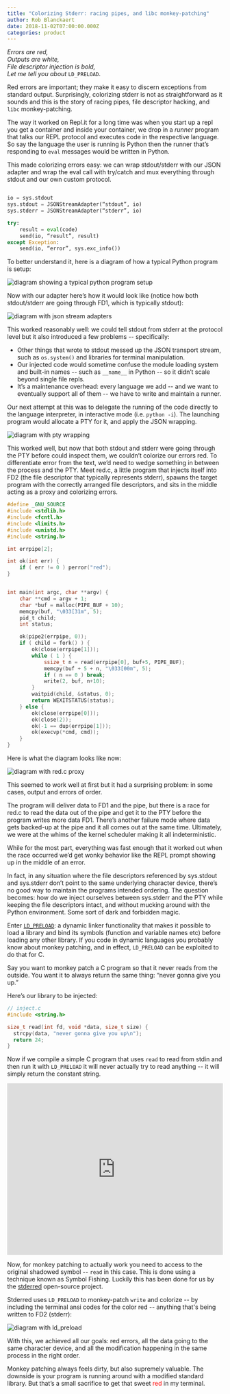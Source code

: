 ```yaml
---
title: "Colorizing Stderr: racing pipes, and libc monkey-patching"
author: Rob Blanckaert
date: 2018-11-02T07:00:00.000Z
categories: product
---
```


_Errors are red,_<br/>
_Outputs are white,_<br/>
_File descriptor injection is bold,_<br/>
_Let me tell you about_ `LD_PRELOAD`.<br/>

Red errors are important; they make it easy to discern exceptions from standard
output. Surprisingly, colorizing stderr is not as straightforward as it sounds
and this is the story of racing pipes, file descriptor hacking, and `libc`
monkey-patching.

The way it worked on Repl.it for a long time was when you start up a repl you
get a container and inside your container, we drop in a _runner_ program that
talks our REPL protocol and executes code in the respective language. So say the
language the user is running is Python then the runner that’s responding to
`eval` messages would be written in Python.

This made colorizing errors easy: we can wrap stdout/stderr with our JSON
adapter and wrap the eval call with try/catch and mux everything through stdout
and our own custom protocol.

```python

io = sys.stdout
sys.stdout = JSONStreamAdapter(“stdout”, io)
sys.stderr = JSONStreamAdapter(“stderr”, io)

try:
    result = eval(code)
    send(io, “result”, result)
except Exception:
    send(io, “error”, sys.exc_info())
```

To better understand it, here is a diagram of how a typical Python program is
setup:

![diagram showing a typical python program setup](https://blog.replit.com/images/blog/typical.png)

Now with our adapter here’s how it would look like (notice how both
stdout/stderr are going through FD1, which is typically stdout):

![diagram with json stream adapters](https://blog.replit.com/images/blog/adapter.png)

This worked reasonably well: we could tell stdout from stderr at the protocol
level but it also introduced a few problems -- specifically:

* Other things that wrote to stdout messed up the JSON transport stream, such as
  `os.system()` and libraries for terminal manipulation.
* Our injected code would sometime confuse the module loading system and
  built-in names -- such as `__name__` in Python -- so it didn’t scale beyond
  single file repls.
* It’s a maintenance overhead: every language we add -- and we want to
  eventually support all of them -- we have to write and maintain a runner.

Our next attempt at this was to delegate the running of the code directly to the
language interpreter, in interactive mode (i.e. `python -i`). The launching
program would allocate a PTY for it, and apply the JSON wrapping.

![diagram with pty wrapping](https://blog.replit.com/images/blog/wrap.png)

This worked well, but now that both stdout and stderr were going through the PTY
before could inspect them, we couldn’t colorize our errors red. To differentiate
error from the text, we’d need to wedge something in between the process and the
PTY.  Meet red.c, a little program that injects itself into FD2 (the file
descriptor that typically represents stderr), spawns the target program with the
correctly arranged file descriptors, and sits in the middle acting as a proxy
and colorizing errors.

```c
#define _GNU_SOURCE
#include <stdlib.h>
#include <fcntl.h>
#include <limits.h>
#include <unistd.h>
#include <string.h>

int errpipe[2];

int ok(int err) {
	if ( err != 0 ) perror("red");
}


int main(int argc, char **argv) {
	char **cmd = argv + 1;
	char *buf = malloc(PIPE_BUF + 10);
	memcpy(buf, "\033[31m", 5);
	pid_t child;
	int status;

	ok(pipe2(errpipe, 0));
	if ( child = fork() ) {
		ok(close(errpipe[1]));
		while ( 1 ) {
			ssize_t n = read(errpipe[0], buf+5, PIPE_BUF);
			memcpy(buf + 5 + n, "\033[00m", 5);
			if ( n == 0 ) break;
			write(2, buf, n+10);
		}
		waitpid(child, &status, 0);
		return WEXITSTATUS(status);
	} else {
		ok(close(errpipe[0]));
		ok(close(2));
		ok(-1 == dup(errpipe[1]));
		ok(execvp(*cmd, cmd));
	}
}
```

Here is what the diagram looks like now:

![diagram with red.c proxy](https://blog.replit.com/images/blog/red_c.png)

This seemed to work well at first but it had a surprising problem: in some
cases, output and errors of order.

The program will deliver data to FD1 and the pipe, but there is a race for red.c
to read the data out of the pipe and get it to the PTY before the program writes
more data FD1. There’s another failure mode where data gets backed-up at the
pipe and it all comes out at the same time. Ultimately, we were at the whims of
the kernel scheduler making it all indeterministic.

While for the most part, everything was fast enough that it worked out when the
race occurred we’d get wonky behavior like the REPL prompt showing up in the
middle of an error.

In fact, in any situation where the file descriptors referenced by sys.stdout
and sys.stderr don’t point to the same underlying character device, there’s no
good way to maintain the programs intended ordering. The question becomes: how
do we inject ourselves between sys.stderr and the PTY while keeping the file
descriptors intact, and without mucking around with the Python environment. Some
sort of dark and forbidden magic.


Enter [`LD_PRELOAD`](http://www.goldsborough.me/c/low-level/kernel/2016/08/29/16-48-53-the_-ld_preload-_trick/):
a dynamic linker functionality that makes it possible to load a library and bind
its symbols (function and variable names etc) before loading any other library. If
you code in dynamic languages you probably know about monkey patching, and in
effect, `LD_PRELOAD` can be exploited to do that for C.


Say you want to monkey patch a C program so that it never reads from the
outside. You want it to always return the same thing: “never gonna give you up.”

Here’s our library to be injected:
```c
// inject.c
#include <string.h>

size_t read(int fd, void *data, size_t size) {
  strcpy(data, "never gonna give you up\n");
  return 24;
}
```

Now if we compile a simple C program that uses `read` to read from stdin and
then run it with `LD_PRELOAD` it will never actually try to read anything --
it will simply return the constant string.

<iframe height="400px" width="100%" src="https://repl.it/@amasad/monkey-patching?lite=true" scrolling="no" frameborder="no" allowtransparency="true" allowfullscreen="true" sandbox="allow-forms allow-pointer-lock allow-popups allow-same-origin allow-scripts allow-modals"></iframe>

Now, for monkey patching to actually work you need to access to the original
shadowed symbol -- `read` in this case. This is done using a technique known as
Symbol Fishing. Luckily this has been done for us by the
[stderred](https://github.com/sickill/stderred) open-source project.

Stderred uses `LD_PRELOAD` to monkey-patch `write` and colorize -- by including
the terminal ansi codes for the color red -- anything that's
being written to FD2 (stderr):

![diagram with ld_preload](https://blog.replit.com/images/blog/ld_preload.png)

With this, we achieved all our goals: red errors, all the data going to the same
character device, and all the modification happening in the same process in the
right order.

Monkey patching always feels dirty, but also supremely valuable. The downside is
your program is running around with a modified standard library. But that’s a
small sacrifice to get that sweet <span style="color:red">red</span> in my terminal.
